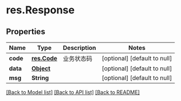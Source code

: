 # res.Response
## Properties

| Name | Type | Description | Notes |
|------------ | ------------- | ------------- | -------------|
| **code** | [**res.Code**](res.Code.md) | 业务状态码 | [optional] [default to null] |
| **data** | [**Object**](.md) |  | [optional] [default to null] |
| **msg** | **String** |  | [optional] [default to null] |

[[Back to Model list]](../README.md#documentation-for-models) [[Back to API list]](../README.md#documentation-for-api-endpoints) [[Back to README]](../README.md)


